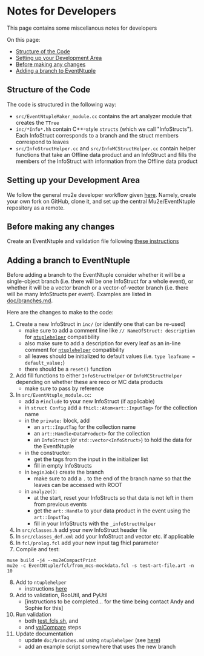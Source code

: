 # Notes for Developers

This page contains some miscellanous notes for developers

On this page:

* [Structure of the Code](#Structure-of-the-Code)
* [Setting up your Development Area](#Setting-up-your-Development-Area)
* [Before making any changes](#Before-making-any-changes)
* [Adding a branch to EventNtuple](#Adding-a-branch-to-EventNtuple)

## Structure of the Code
The code is structured in the following way:

* ```src/EventNtupleMaker_module.cc``` contains the art analyzer module that creates the ```TTree```
* ```inc/*Info*.hh``` contain C++-style ```structs``` (which we call "InfoStructs"). Each InfoStruct corresponds to a branch and the struct members correspond to leaves
* ```src/InfoStructHelper.cc``` and ```src/InfoMCStructHelper.cc``` contain helper functions that take an Offline data product and an InfoStruct and fills the members of the InfoStruct with information from the Offline data product

## Setting up your Development Area
We follow the general mu2e developer workflow given [here](https://mu2ewiki.fnal.gov/wiki/GitHubWorkflow#Developer_Workflow). Namely, create your own fork on GitHub, clone it, and set up the central Mu2e/EventNtuple repository as a remote.

## Before making any changes
Create an EventNtuple and validation file following [these instructions](../validation/README.md#Creating-a-Validation-File)

## Adding a branch to EventNtuple
Before adding a branch to the EventNtuple consider whether it will be a single-object branch (i.e. there will be one InfoStruct for a whole event), or whether it will be a vector branch or a vector-of-vector branch (i.e. there will be many InfoStructs per event). Examples are listed in [doc/branches.md](./branches.md).

Here are the changes to make to the code:

1. Create a new InfoStruct in ```inc/``` (or identify one that can be re-used)
   * make sure to add a comment line like ```// NameOfStruct: description``` for [```ntuplehelper```](./ntuplehelper.md) compatibility
   * also make sure to add a description for every leaf as an in-line comment for [```ntuplehelper```](./ntuplehelper.md) compatibility
   * all leaves should be initialized to default values (i.e. ```type leafname = default_value;```)
   * there should be a ```reset()``` function
2. Add fill functions to either ```InfoStructHelper``` or ```InfoMCStructHelper``` depending on whether these are reco or MC data products
   * make sure to pass by reference
3. In ```src/EventNtuple_module.cc```:
   * add a ```#include``` to your new InfoStruct (if applicable)
   * in ```struct Config``` add a ```fhicl::Atom<art::InputTag>``` for the collection name
   * in the ```private:``` block, add
      * an ```art::InputTag``` for the collection name
      * an ```art::Handle<DataProduct>``` for the collection
      * an ```InfoStruct``` (or ```std::vector<InfoStruct>```) to hold the data for the EventNtuple
   * in the constructor:
      * get the tags from the input in the initializer list
      * fill in empty InfoStructs
   * in ```beginJob()``` create the branch
      * make sure to add a ```.``` to the end of the branch name so that the leaves can be accessed with ROOT
   * in ```analyze()```:
      * at the start, reset your InfoStructs so that data is not left in them from previous events
      * get the ```art::Handle``` to your data product in the event using the ```art::InputTag```
      * fill in your InfoStructs with the ```_infoStructHelper```
4. In ```src/classes.h``` add your new InfoStruct header file
5. In ```src/classes_def.xml``` add your InfoStruct and vector<InfoStruct> etc. if applicable
6. In ```fcl/prolog.fcl``` add your new input tag fhicl parameter
7. Compile and test:

```
muse build -j4 --mu2eCompactPrint
mu2e -c EventNtuple/fcl/from_mcs-mockdata.fcl -s test-art-file.art -n 10
```

8. Add to ```ntuplehelper```
   * instructions [here](./ntuplehelper.md#Adding-a-branch)
9. Add to validation, RooUtil, and PyUtil
   * [instructions to be completed... for the time being contact Andy and Sophie for this]
10. Run validation
    * both [test_fcls.sh](../validation/README.md#Validating-EventNtuple-Runs), and
    * and [valCompare](../validation/README.md#Validating-EventNtuple-Contents) steps
11. Update documentation
    * update ```doc/branches.md``` using ```ntuplehelper``` (see [here](./ntuplehelper.md#creating-branchesmd))
    * add an example script somewhere that uses the new branch
